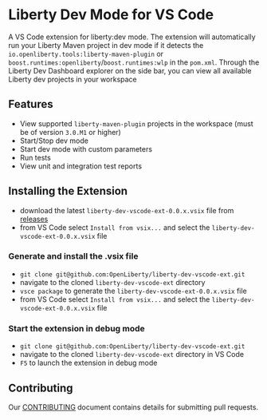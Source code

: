 # Liberty Dev Mode for VS Code
A VS Code extension for liberty:dev mode. The extension will automatically run your Liberty Maven project in dev mode if it detects the `io.openliberty.tools:liberty-maven-plugin` or `boost.runtimes:openliberty`/`boost.runtimes:wlp` in the `pom.xml`. Through the Liberty Dev Dashboard explorer on the side bar, you can view all available Liberty dev projects in your workspace

## Features
- View supported `liberty-maven-plugin` projects in the workspace (must be of version `3.0.M1` or higher)
- Start/Stop dev mode
- Start dev mode with custom parameters
- Run tests
- View unit and integration test reports

## Installing the Extension

- download the latest `liberty-dev-vscode-ext-0.0.x.vsix` file from [releases](https://github.com/OpenLiberty/liberty-dev-vscode-ext/releases)
- from VS Code select `Install from vsix...` and select the `liberty-dev-vscode-ext-0.0.x.vsix` file

### Generate and install the .vsix file
- `git clone git@github.com:OpenLiberty/liberty-dev-vscode-ext.git`
- navigate to the cloned `liberty-dev-vscode-ext` directory
- `vsce package` to generate the `liberty-dev-vscode-ext-0.0.x.vsix` file
- from VS Code select `Install from vsix...` and select the `liberty-dev-vscode-ext-0.0.x.vsix` file

### Start the extension in debug mode
- `git clone git@github.com:OpenLiberty/liberty-dev-vscode-ext.git`
- navigate to the cloned `liberty-dev-vscode-ext` directory in VS Code
- `F5` to launch the extension in debug mode

## Contributing
Our [CONTRIBUTING](CONTRIBUTING.md) document contains details for submitting pull requests.